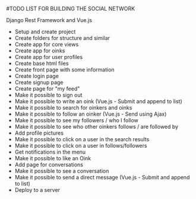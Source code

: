 #TODO LIST FOR BUILDING THE SOCIAL NETWORK

Django Rest Framework and Vue.js

- Setup and create project
- Create folders for structure and similar
- Create app for core views
- Create app for oinks
- Create app for user profiles
- Create base html files
- Create front page with some information
- Create login page
- Create signup page 
- Create page for "my feed"
- Make it possible to sign out
- Make it possible to write an oink (Vue.js - Submit and append to list)
- Make it possible to search for oinkers and oinks
- Make it possible to follow an oinker (Vue.js - Send using Ajax)
- Make it possible to see my followers / who I follow
- Make it possible to see who other oinkers follows / are followed by
- Add profile pictures
- Make it possible to click on a user in the search results
- Make it possible to click on a user in follows/followers
- Get notifications in the menu
- Make it possible to like an Oink
- Add page for conversations
- Make it possible to see a conversation
- Make it possible to send a direct message (Vue.js - Submit and append to list)
- Deploy to a server